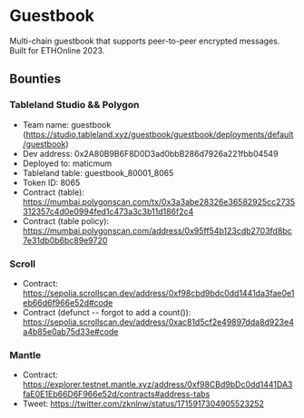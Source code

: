 # Guestbook

Multi-chain guestbook that supports peer-to-peer encrypted messages. Built for ETHOnline 2023.

## Bounties

### Tableland Studio && Polygon

- Team name: guestbook (https://studio.tableland.xyz/guestbook/guestbook/deployments/default/guestbook)
- Dev address: 0x2A80B9B6F8D0D3ad0bbB286d7926a221fbb04549
- Deployed to: maticmum
- Tableland table: guestbook_80001_8065
- Token ID: 8065
- Contract (table): https://mumbai.polygonscan.com/tx/0x3a3abe28326e36582925cc2735312357c4d0e0994fed1c473a3c3b11d186f2c4
- Contract (table policy): https://mumbai.polygonscan.com/address/0x95ff54b123cdb2703fd8bc7e31db0b6bc89e9720

### Scroll

- Contract: https://sepolia.scrollscan.dev/address/0xf98cbd9bdc0dd1441da3fae0e1eb66d6f966e52d#code
- Contract (defunct -- forgot to add a count()): https://sepolia.scrollscan.dev/address/0xac81d5cf2e49897dda8d923e4a4b85e0ab75d33e#code

### Mantle

- Contract: https://explorer.testnet.mantle.xyz/address/0xf98CBd9bDc0dd1441DA3faE0E1Eb66D6F966e52d/contracts#address-tabs
- Tweet: https://twitter.com/zknlnw/status/1715917304905523252
